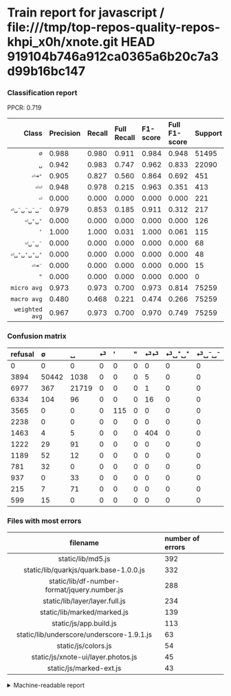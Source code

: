 # Train report for javascript / file:///tmp/top-repos-quality-repos-khpi_x0h/xnote.git HEAD 919104b746a912ca0365a6b20c7a3d99b16bc147

### Classification report

PPCR: 0.719

| Class | Precision | Recall | Full Recall | F1-score | Full F1-score | Support | Full Support | PPCR |
|------:|:----------|:-------|:------------|:---------|:---------|:--------|:-------------|:-----|
| `∅` | 0.988| 0.980| 0.911| 0.984| 0.948| 51495| 55389| 0.930 |
| `␣` | 0.942| 0.983| 0.747| 0.962| 0.833| 22090| 29067| 0.760 |
| `⏎⇥⁺` | 0.905| 0.827| 0.560| 0.864| 0.692| 451| 666| 0.677 |
| `⏎⏎` | 0.948| 0.978| 0.215| 0.963| 0.351| 413| 1876| 0.220 |
| `⏎` | 0.000| 0.000| 0.000| 0.000| 0.000| 221| 6555| 0.034 |
| `⏎␣⁻␣⁻␣⁻␣⁻` | 0.979| 0.853| 0.185| 0.911| 0.312| 217| 998| 0.217 |
| `⏎␣⁺␣⁺` | 0.000| 0.000| 0.000| 0.000| 0.000| 126| 1348| 0.093 |
| `'` | 1.000| 1.000| 0.031| 1.000| 0.061| 115| 3680| 0.031 |
| `⏎␣⁻␣⁻` | 0.000| 0.000| 0.000| 0.000| 0.000| 68| 1257| 0.054 |
| `⏎␣⁺␣⁺␣⁺␣⁺` | 0.000| 0.000| 0.000| 0.000| 0.000| 48| 985| 0.049 |
| `⏎⇥⁻` | 0.000| 0.000| 0.000| 0.000| 0.000| 15| 614| 0.024 |
| `"` | 0.000| 0.000| 0.000| 0.000| 0.000| 0| 2238| 0.000 |
| `micro avg` | 0.973| 0.973| 0.700| 0.973| 0.814| 75259| 104673| 0.719 |
| `macro avg` | 0.480| 0.468| 0.221| 0.474| 0.266| 75259| 104673| 0.719 |
| `weighted avg` | 0.967| 0.973| 0.700| 0.970| 0.749| 75259| 104673| 0.719 |

### Confusion matrix

|refusal|  ∅| ␣| ⏎| '| "| ⏎⏎| ⏎␣⁺␣⁺| ⏎␣⁻␣⁻| ⏎␣⁻␣⁻␣⁻␣⁻| ⏎␣⁺␣⁺␣⁺␣⁺| ⏎⇥⁺| ⏎⇥⁻| 
|:---|:---|:---|:---|:---|:---|:---|:---|:---|:---|:---|:---|:---|
|0 |0 |0 |0 |0 |0 |0 |0 |0 |0 |0 |0 |0 |
|3894 |50442 |1038 |0 |0 |0 |5 |0 |0 |0 |0 |10 |0 |
|6977 |367 |21719 |0 |0 |0 |1 |0 |0 |0 |0 |3 |0 |
|6334 |104 |96 |0 |0 |0 |16 |0 |0 |0 |0 |5 |0 |
|3565 |0 |0 |0 |115 |0 |0 |0 |0 |0 |0 |0 |0 |
|2238 |0 |0 |0 |0 |0 |0 |0 |0 |0 |0 |0 |0 |
|1463 |4 |5 |0 |0 |0 |404 |0 |0 |0 |0 |0 |0 |
|1222 |29 |91 |0 |0 |0 |0 |0 |0 |0 |0 |6 |0 |
|1189 |52 |12 |0 |0 |0 |0 |0 |0 |4 |0 |0 |0 |
|781 |32 |0 |0 |0 |0 |0 |0 |0 |185 |0 |0 |0 |
|937 |0 |33 |0 |0 |0 |0 |0 |0 |0 |0 |15 |0 |
|215 |7 |71 |0 |0 |0 |0 |0 |0 |0 |0 |373 |0 |
|599 |15 |0 |0 |0 |0 |0 |0 |0 |0 |0 |0 |0 |

### Files with most errors

| filename | number of errors|
|:----:|:-----|
| static/lib/md5.js | 392 |
| static/lib/quarkjs/quark.base-1.0.0.js | 332 |
| static/lib/df-number-format/jquery.number.js | 288 |
| static/lib/layer/layer.full.js | 234 |
| static/lib/marked/marked.js | 139 |
| static/js/app.build.js | 113 |
| static/lib/underscore/underscore-1.9.1.js | 63 |
| static/js/colors.js | 54 |
| static/js/xnote-ui/layer.photos.js | 45 |
| static/js/marked-ext.js | 43 |

<details>
    <summary>Machine-readable report</summary>
```json
{
  "cl_report": {"\"": {"f1-score": 0.0, "precision": 0.0, "recall": 0.0, "support": 0}, "\u0027": {"f1-score": 1.0, "precision": 1.0, "recall": 1.0, "support": 115}, "macro avg": {"f1-score": 0.4737138486704558, "precision": 0.48018559775481845, "recall": 0.468379189613852, "support": 75259}, "micro avg": {"f1-score": 0.9731460689087019, "precision": 0.9731460689087019, "recall": 0.9731460689087019, "support": 75259}, "weighted avg": {"f1-score": 0.9701205175607844, "precision": 0.9674323561056104, "recall": 0.9731460689087019, "support": 75259}, "\u2205": {"f1-score": 0.9837830458228908, "precision": 0.9880513985740029, "recall": 0.9795514127585202, "support": 51495}, "\u23ce": {"f1-score": 0.0, "precision": 0.0, "recall": 0.0, "support": 221}, "\u23ce\u21e5\u207a": {"f1-score": 0.8644264194669757, "precision": 0.9053398058252428, "recall": 0.8270509977827051, "support": 451}, "\u23ce\u21e5\u207b": {"f1-score": 0.0, "precision": 0.0, "recall": 0.0, "support": 15}, "\u23ce\u23ce": {"f1-score": 0.9630512514898689, "precision": 0.9483568075117371, "recall": 0.9782082324455206, "support": 413}, "\u23ce\u2423\u207a\u2423\u207a": {"f1-score": 0.0, "precision": 0.0, "recall": 0.0, "support": 126}, "\u23ce\u2423\u207a\u2423\u207a\u2423\u207a\u2423\u207a": {"f1-score": 0.0, "precision": 0.0, "recall": 0.0, "support": 48}, "\u23ce\u2423\u207b\u2423\u207b": {"f1-score": 0.0, "precision": 0.0, "recall": 0.0, "support": 68}, "\u23ce\u2423\u207b\u2423\u207b\u2423\u207b\u2423\u207b": {"f1-score": 0.9113300492610837, "precision": 0.9788359788359788, "recall": 0.8525345622119815, "support": 217}, "\u2423": {"f1-score": 0.9619754180046506, "precision": 0.9416431823108606, "recall": 0.9832050701674966, "support": 22090}},
  "cl_report_full": {"\"": {"f1-score": 0.0, "precision": 0.0, "recall": 0.0, "support": 2238}, "\u0027": {"f1-score": 0.06060606060606061, "precision": 1.0, "recall": 0.03125, "support": 3680}, "macro avg": {"f1-score": 0.2663634459846, "precision": 0.48018559775481845, "recall": 0.22082696542833116, "support": 104673}, "micro avg": {"f1-score": 0.8140630905008559, "precision": 0.9731460689087019, "recall": 0.6996837770962904, "support": 104673}, "weighted avg": {"f1-score": 0.7487154567566401, "precision": 0.851574649473075, "recall": 0.6996837770962904, "support": 104673}, "\u2205": {"f1-score": 0.9477926738756681, "precision": 0.9880513985740029, "recall": 0.9106862373395439, "support": 55389}, "\u23ce": {"f1-score": 0.0, "precision": 0.0, "recall": 0.0, "support": 6555}, "\u23ce\u21e5\u207a": {"f1-score": 0.692022263450835, "precision": 0.9053398058252428, "recall": 0.56006006006006, "support": 666}, "\u23ce\u21e5\u207b": {"f1-score": 0.0, "precision": 0.0, "recall": 0.0, "support": 614}, "\u23ce\u23ce": {"f1-score": 0.35099913119026926, "precision": 0.9483568075117371, "recall": 0.21535181236673773, "support": 1876}, "\u23ce\u2423\u207a\u2423\u207a": {"f1-score": 0.0, "precision": 0.0, "recall": 0.0, "support": 1348}, "\u23ce\u2423\u207a\u2423\u207a\u2423\u207a\u2423\u207a": {"f1-score": 0.0, "precision": 0.0, "recall": 0.0, "support": 985}, "\u23ce\u2423\u207b\u2423\u207b": {"f1-score": 0.0, "precision": 0.0, "recall": 0.0, "support": 1257}, "\u23ce\u2423\u207b\u2423\u207b\u2423\u207b\u2423\u207b": {"f1-score": 0.31171019376579606, "precision": 0.9788359788359788, "recall": 0.18537074148296592, "support": 998}, "\u2423": {"f1-score": 0.833231028926571, "precision": 0.9416431823108606, "recall": 0.7472047338906664, "support": 29067}},
  "ppcr": 0.7189915259904656
}
```
</details>
